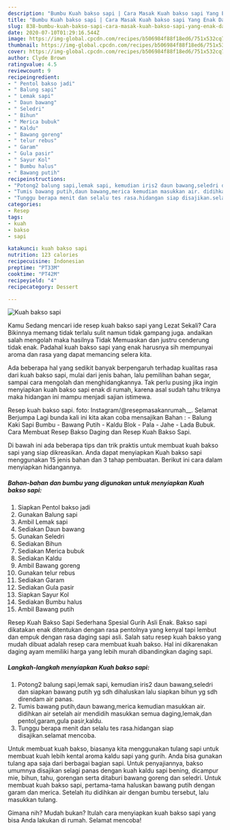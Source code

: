 ```yaml
---
description: "Bumbu Kuah bakso sapi | Cara Masak Kuah bakso sapi Yang Enak Dan Lezat"
title: "Bumbu Kuah bakso sapi | Cara Masak Kuah bakso sapi Yang Enak Dan Lezat"
slug: 838-bumbu-kuah-bakso-sapi-cara-masak-kuah-bakso-sapi-yang-enak-dan-lezat
date: 2020-07-10T01:29:16.544Z
image: https://img-global.cpcdn.com/recipes/b506984f88f18ed6/751x532cq70/kuah-bakso-sapi-foto-resep-utama.jpg
thumbnail: https://img-global.cpcdn.com/recipes/b506984f88f18ed6/751x532cq70/kuah-bakso-sapi-foto-resep-utama.jpg
cover: https://img-global.cpcdn.com/recipes/b506984f88f18ed6/751x532cq70/kuah-bakso-sapi-foto-resep-utama.jpg
author: Clyde Brown
ratingvalue: 4.5
reviewcount: 9
recipeingredient:
- " Pentol bakso jadi"
- " Balung sapi"
- " Lemak sapi"
- " Daun bawang"
- " Seledri"
- " Bihun"
- " Merica bubuk"
- " Kaldu"
- " Bawang goreng"
- " telur rebus"
- " Garam"
- " Gula pasir"
- " Sayur Kol"
- " Bumbu halus"
- " Bawang putih"
recipeinstructions:
- "Potong2 balung sapi,lemak sapi, kemudian iris2 daun bawang,seledri dan siapkan bawang putih yg sdh dihaluskan lalu siapkan bihun yg sdh direndam air panas."
- "Tumis bawang putih,daun bawang,merica kemudian masukkan air. didihkan air setelah air mendidih masukkan semua daging,lemak,dan pentol,garam,gula pasir,kaldu."
- "Tunggu berapa menit dan selalu tes rasa.hidangan siap disajikan.selamat mencoba."
categories:
- Resep
tags:
- kuah
- bakso
- sapi

katakunci: kuah bakso sapi 
nutrition: 123 calories
recipecuisine: Indonesian
preptime: "PT33M"
cooktime: "PT42M"
recipeyield: "4"
recipecategory: Dessert

---
```



![Kuah bakso sapi](https://img-global.cpcdn.com/recipes/b506984f88f18ed6/751x532cq70/kuah-bakso-sapi-foto-resep-utama.jpg)

Kamu Sedang mencari ide resep kuah bakso sapi yang Lezat Sekali? Cara Bikinnya memang tidak terlalu sulit namun tidak gampang juga. andaikan salah mengolah maka hasilnya Tidak Memuaskan dan justru cenderung tidak enak. Padahal kuah bakso sapi yang enak harusnya sih mempunyai aroma dan rasa yang dapat memancing selera kita.

Ada beberapa hal yang sedikit banyak berpengaruh terhadap kualitas rasa dari kuah bakso sapi, mulai dari jenis bahan, lalu pemilihan bahan segar, sampai cara mengolah dan menghidangkannya. Tak perlu pusing jika ingin menyiapkan kuah bakso sapi enak di rumah, karena asal sudah tahu triknya maka hidangan ini mampu menjadi sajian istimewa.

Resep kuah bakso sapi. foto: Instagram/@resepmasakanrumah__. Selamat Berjumpa Lagi bunda kali ini kita akan coba mensajikan Bahan : - Balung Kaki Sapi Bumbu - Bawang Putih - Kaldu Blok - Pala - Jahe - Lada Bubuk. Cara Membuat Resep Bakso Daging dan Resep Kuah Bakso Sapi.


Di bawah ini ada beberapa tips dan trik praktis untuk membuat kuah bakso sapi yang siap dikreasikan. Anda dapat menyiapkan Kuah bakso sapi menggunakan 15 jenis bahan dan 3 tahap pembuatan. Berikut ini cara dalam menyiapkan hidangannya.

<!--inarticleads1-->

##### Bahan-bahan dan bumbu yang digunakan untuk menyiapkan Kuah bakso sapi:

1. Siapkan  Pentol bakso jadi
1. Gunakan  Balung sapi
1. Ambil  Lemak sapi
1. Sediakan  Daun bawang
1. Gunakan  Seledri
1. Sediakan  Bihun
1. Sediakan  Merica bubuk
1. Sediakan  Kaldu
1. Ambil  Bawang goreng
1. Gunakan  telur rebus
1. Sediakan  Garam
1. Sediakan  Gula pasir
1. Siapkan  Sayur Kol
1. Sediakan  Bumbu halus
1. Ambil  Bawang putih


Resep Kuah Bakso Sapi Sederhana Spesial Gurih Asli Enak. Bakso sapi dikatakan enak ditentukan dengan rasa pentolnya yang kenyal tapi lembut dan empuk dengan rasa daging sapi asli. Salah satu resep kuah bakso yang mudah dibuat adalah resep cara membuat kuah bakso. Hal ini dikarenakan daging ayam memiliki harga yang lebih murah dibandingkan daging sapi. 

<!--inarticleads2-->

##### Langkah-langkah menyiapkan Kuah bakso sapi:

1. Potong2 balung sapi,lemak sapi, kemudian iris2 daun bawang,seledri dan siapkan bawang putih yg sdh dihaluskan lalu siapkan bihun yg sdh direndam air panas.
1. Tumis bawang putih,daun bawang,merica kemudian masukkan air. didihkan air setelah air mendidih masukkan semua daging,lemak,dan pentol,garam,gula pasir,kaldu.
1. Tunggu berapa menit dan selalu tes rasa.hidangan siap disajikan.selamat mencoba.


Untuk membuat kuah bakso, biasanya kita menggunakan tulang sapi untuk membuat kuah lebih kental aroma kaldu sapi yang gurih. Anda bisa gunakan tulang apa saja dari berbagai bagian sapi. Untuk penyajiannya, bakso umumnya disajikan selagi panas dengan kuah kaldu sapi bening, dicampur mie, bihun, tahu, gorengan serta ditaburi bawang goreng dan seledri. Untuk membuat kuah bakso sapi, pertama-tama haluskan bawang putih dengan garam dan merica. Setelah itu didihkan air dengan bumbu tersebut, lalu masukkan tulang. 

Gimana nih? Mudah bukan? Itulah cara menyiapkan kuah bakso sapi yang bisa Anda lakukan di rumah. Selamat mencoba!
